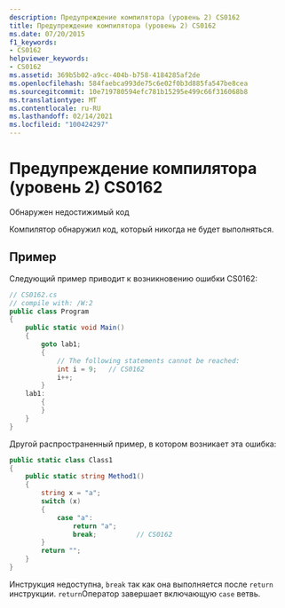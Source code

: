 ```yaml
---
description: Предупреждение компилятора (уровень 2) CS0162
title: Предупреждение компилятора (уровень 2) CS0162
ms.date: 07/20/2015
f1_keywords:
- CS0162
helpviewer_keywords:
- CS0162
ms.assetid: 369b5b02-a9cc-404b-b758-4184285af2de
ms.openlocfilehash: 584faebca993de75c6e02f0b3d885fa547be8cea
ms.sourcegitcommit: 10e719780594efc781b15295e499c66f316068b8
ms.translationtype: MT
ms.contentlocale: ru-RU
ms.lasthandoff: 02/14/2021
ms.locfileid: "100424297"
---
```

# <a name="compiler-warning-level-2-cs0162"></a>Предупреждение компилятора (уровень 2) CS0162

Обнаружен недостижимый код
  
Компилятор обнаружил код, который никогда не будет выполняться.

## <a name="example"></a>Пример

Следующий пример приводит к возникновению ошибки CS0162:

```csharp
// CS0162.cs
// compile with: /W:2
public class Program
{
    public static void Main()
    {
        goto lab1;
        {
            // The following statements cannot be reached:
            int i = 9;   // CS0162
            i++;
        }
    lab1:
        {
        }
    }
}
```

Другой распространенный пример, в котором возникает эта ошибка:

```csharp
public static class Class1
{
    public static string Method1()
    {
        string x = "a";
        switch (x)
        {
            case "a":
                return "a";
                break;          // CS0162
        }
        return "";
    }
}
```

Инструкция недоступна, `break` так как она выполняется после `return` инструкции.
`return`Оператор завершает включающую `case` ветвь.
